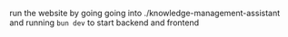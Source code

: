 run the website by going going into ./knowledge-management-assistant and running `bun dev` to start backend and frontend